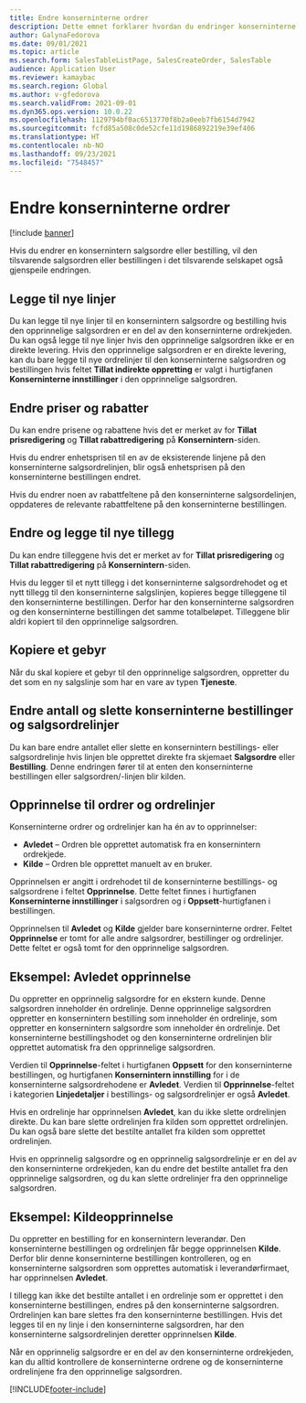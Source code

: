 ```yaml
---
title: Endre konserninterne ordrer
description: Dette emnet forklarer hvordan du endringer konserninterne ordrer
author: GalynaFedorova
ms.date: 09/01/2021
ms.topic: article
ms.search.form: SalesTableListPage, SalesCreateOrder, SalesTable
audience: Application User
ms.reviewer: kamaybac
ms.search.region: Global
ms.author: v-gfedorova
ms.search.validFrom: 2021-09-01
ms.dyn365.ops.version: 10.0.22
ms.openlocfilehash: 1129794bf0ac6513770f8b2a0eeb7fb6154d7942
ms.sourcegitcommit: fcfd85a508c0de52cfe11d1986892219e39ef406
ms.translationtype: HT
ms.contentlocale: nb-NO
ms.lasthandoff: 09/23/2021
ms.locfileid: "7548457"
---
```

# <a name="change-intercompany-orders"></a>Endre konserninterne ordrer

[!include [banner](../../includes/banner.md)]

Hvis du endrer en konsernintern salgsordre eller bestilling, vil den tilsvarende salgsordren eller bestillingen i det tilsvarende selskapet også gjenspeile endringen.

## <a name="adding-new-lines"></a>Legge til nye linjer

Du kan legge til nye linjer til en konsernintern salgsordre og bestilling hvis den opprinnelige salgsordren er en del av den konserninterne ordrekjeden. Du kan også legge til nye linjer hvis den opprinnelige salgsordren ikke er en direkte levering. Hvis den opprinnelige salgsordren er en direkte levering, kan du bare legge til nye ordrelinjer til den konserninterne salgsordren og bestillingen hvis feltet **Tillat indirekte oppretting** er valgt i hurtigfanen **Konserninterne innstillinger** i den opprinnelige salgsordren.

## <a name="changing-prices-and-discounts"></a>Endre priser og rabatter

Du kan endre prisene og rabattene hvis det er merket av for **Tillat prisredigering** og **Tillat rabattredigering** på **Konsernintern**-siden.

Hvis du endrer enhetsprisen til en av de eksisterende linjene på den konserninterne salgsordrelinjen, blir også enhetsprisen på den konserninterne bestillingen endret.

Hvis du endrer noen av rabattfeltene på den konserninterne salgsordelinjen, oppdateres de relevante rabattfeltene på den konserninterne bestillingen.

## <a name="changing-and-adding-new-charges"></a>Endre og legge til nye tillegg

Du kan endre tilleggene hvis det er merket av for **Tillat prisredigering** og **Tillat rabattredigering** på **Konsernintern**-siden.

Hvis du legger til et nytt tillegg i det konserninterne salgsordrehodet og et nytt tillegg til den konserninterne salgslinjen, kopieres begge tilleggene til den konserninterne bestillingen. Derfor har den konserninterne salgsordren og den konserninterne bestillingen det samme totalbeløpet. Tilleggene blir aldri kopiert til den opprinnelige salgsordren.

## <a name="copying-a-fee"></a>Kopiere et gebyr

Når du skal kopiere et gebyr til den opprinnelige salgsordren, oppretter du det som en ny salgslinje som har en vare av typen **Tjeneste**.

## <a name="changing-quantities-and-deleting-intercompany-purchases-and-sales-order-lines"></a>Endre antall og slette konserninterne bestillinger og salgsordrelinjer

Du kan bare endre antallet eller slette en konsernintern bestillings- eller salgsordrelinje hvis linjen ble opprettet direkte fra skjemaet **Salgsordre** eller **Bestilling**. Denne endringen fører til at enten den konserninterne bestillingen eller salgsordren/-linjen blir kilden.

## <a name="origins-of-orders-and-order-lines"></a>Opprinnelse til ordrer og ordrelinjer

Konserninterne ordrer og ordrelinjer kan ha én av to opprinnelser:

- **Avledet** – Ordren ble opprettet automatisk fra en konsernintern ordrekjede.
- **Kilde** – Ordren ble opprettet manuelt av en bruker.

Opprinnelsen er angitt i ordrehodet til de konserninterne bestillings- og salgsordrene i feltet **Opprinnelse**. Dette feltet finnes i hurtigfanen **Konserninterne innstillinger** i salgsordren og i **Oppsett**-hurtigfanen i bestillingen.

Opprinnelsen til **Avledet** og **Kilde** gjelder bare konserninterne ordrer. Feltet **Opprinnelse** er tomt for alle andre salgsordrer, bestillinger og ordrelinjer. Dette feltet er også tomt for den opprinnelige salgsordren.

## <a name="example-derived-origin"></a>Eksempel: Avledet opprinnelse

Du oppretter en opprinnelig salgsordre for en ekstern kunde. Denne salgsordren inneholder én ordrelinje. Denne opprinnelige salgsordren oppretter en konsernintern bestilling som inneholder én ordrelinje, som oppretter en konsernintern salgsordre som inneholder én ordrelinje. Det konserninterne bestillingshodet og den konserninterne ordrelinjen blir opprettet automatisk fra den opprinnelige salgsordren.

Verdien til **Opprinnelse**-feltet i hurtigfanen **Oppsett** for den konserninterne bestillingen, og hurtigfanen **Konsernintern innstilling** for i de konserninterne salgsordrehodene er **Avledet**. Verdien til **Opprinnelse**-feltet i kategorien **Linjedetaljer** i bestillings- og salgsordrelinjer er også **Avledet**.

Hvis en ordrelinje har opprinnelsen **Avledet**, kan du ikke slette ordrelinjen direkte. Du kan bare slette ordrelinjen fra kilden som opprettet ordrelinjen. Du kan også bare slette det bestilte antallet fra kilden som opprettet ordrelinjen.

Hvis en opprinnelig salgsordre og en opprinnelig salgsordrelinje er en del av den konserninterne ordrekjeden, kan du endre det bestilte antallet fra den opprinnelige salgsordren, og du kan slette ordrelinjer fra den opprinnelige salgsordren.

## <a name="example-source-origin"></a>Eksempel: Kildeopprinnelse

Du oppretter en bestilling for en konsernintern leverandør. Den konserninterne bestillingen og ordrelinjen får begge opprinnelsen **Kilde**. Derfor blir denne konserninterne bestillingen kontrolleren, og en konserninterne salgsordren som opprettes automatisk i leverandørfirmaet, har opprinnelsen **Avledet**.

I tillegg kan ikke det bestilte antallet i en ordrelinje som er opprettet i den konserninterne bestillingen, endres på den konserninterne salgsordren. Ordrelinjen kan bare slettes fra den konserninterne bestillingen. Hvis det legges til en ny linje i den konserninterne salgsordren, har den konserninterne salgsordrelinjen deretter opprinnelsen **Kilde**.

Når en opprinnelig salgsordre er en del av den konserninterne ordrekjeden, kan du alltid kontrollere de konserninterne ordrene og de konserninterne ordrelinjene fra den opprinnelige salgsordren.

[!INCLUDE[footer-include](../../includes/footer-banner.md)]

